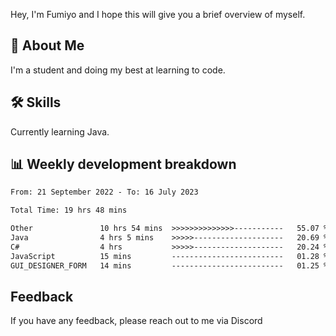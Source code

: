
Hey, I'm Fumiyo and I hope this will give you a brief overview of myself.


## 🚀 About Me
I'm a student and doing my best at learning to code.


## 🛠 Skills

Currently learning Java.


## 📊 Weekly development breakdown
<!--START_SECTION:waka-->

```txt
From: 21 September 2022 - To: 16 July 2023

Total Time: 19 hrs 48 mins

Other               10 hrs 54 mins  >>>>>>>>>>>>>>-----------   55.07 %
Java                4 hrs 5 mins    >>>>>--------------------   20.69 %
C#                  4 hrs           >>>>>--------------------   20.24 %
JavaScript          15 mins         -------------------------   01.28 %
GUI_DESIGNER_FORM   14 mins         -------------------------   01.25 %
```

<!--END_SECTION:waka-->


## Feedback

If you have any feedback, please reach out to me via Discord
